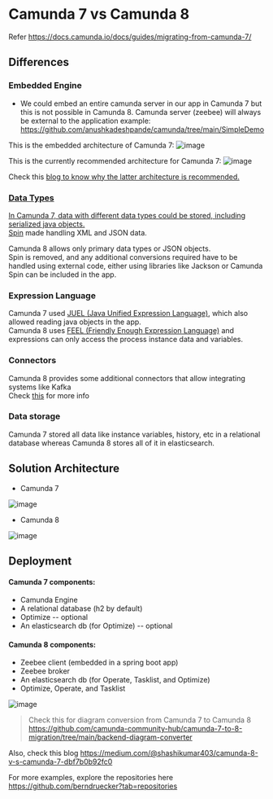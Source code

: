 # Camunda 7 vs Camunda 8

Refer https://docs.camunda.io/docs/guides/migrating-from-camunda-7/


## Differences

### Embedded Engine
- We could embed an entire camunda server in our app in Camunda 7 but this is not possible in Camunda 8. Camunda server (zeebee) will always be external to the application
example: https://github.com/anushkadeshpande/camunda/tree/main/SimpleDemo

This is the embedded architecture of Camunda 7:
![image](https://github.com/anushkadeshpande/camunda/assets/53345232/2c61da57-7569-4f60-9b57-5967f280b7e0)

This is the currently recommended architecture for Camunda 7:
![image](https://github.com/anushkadeshpande/camunda/assets/53345232/bc593d36-2ff0-4e04-87df-1e087c1d8980)

Check this <a href="https://blog.bernd-ruecker.com/moving-from-embedded-to-remote-workflow-engines-8472992cc371"> blog to know why the latter architecture is recommended.

### Data Types
In Camunda 7, data with different data types could be stored, including serialized java objects. <br>
<a href="https://docs.camunda.org/manual/latest/reference/spin/">Spin</a> made handling XML and JSON data.

Camunda 8 allows only primary data types or JSON objects. <br>
Spin is removed, and any additional conversions required have to be handled using external code, either using libraries like Jackson or Camunda Spin can be included in the app.

### Expression Language
Camunda 7 used <a href="https://docs.camunda.org/manual/latest/user-guide/process-engine/expression-language/">JUEL (Java Unified Expression Language)</a>, which also allowed reading java objects in the app. <br>
Camunda 8 uses <a href="https://docs.camunda.io/docs/components/modeler/feel/what-is-feel/">FEEL (Friendly Enough Expression Language)</a> and expressions can only access the process instance data and variables.

### Connectors
Camunda 8 provides some additional connectors that allow integrating systems like Kafka <br>
Check <a href="https://docs.camunda.io/docs/components/connectors/introduction-to-connectors/">this</a> for more info

### Data storage
Camunda 7 stored all data like instance variables, history, etc in a relational database whereas Camunda 8 stores all of it in elasticsearch.

## Solution Architecture
- Camunda 7

![image](https://github.com/anushkadeshpande/camunda/assets/53345232/ac4cd14a-fa39-49da-99e1-549748350086)


- Camunda 8

![image](https://github.com/anushkadeshpande/camunda/assets/53345232/f8ad9c08-5b03-45dd-b2f5-d138f98646bf)


## Deployment
#### Camunda 7 components:
- Camunda Engine
- A relational database (h2 by default)
- Optimize -- optional
- An elasticsearch db (for Optimize) -- optional

#### Camunda 8 components:
- Zeebee client (embedded in a spring boot app)
- Zeebee broker
- An elasticsearch db (for Operate, Tasklist, and Optimize)
- Optimize, Operate, and Tasklist

![image](https://github.com/anushkadeshpande/camunda/assets/53345232/f5e7ac9b-2f91-43d1-a6a3-ef7d8305019b)



> Check this for diagram conversion from Camunda 7 to Camunda 8 https://github.com/camunda-community-hub/camunda-7-to-8-migration/tree/main/backend-diagram-converter



Also, check this blog https://medium.com/@shashikumar403/camunda-8-v-s-camunda-7-dbf7b0b92fc0

For more examples, explore the repositories here https://github.com/berndruecker?tab=repositories
